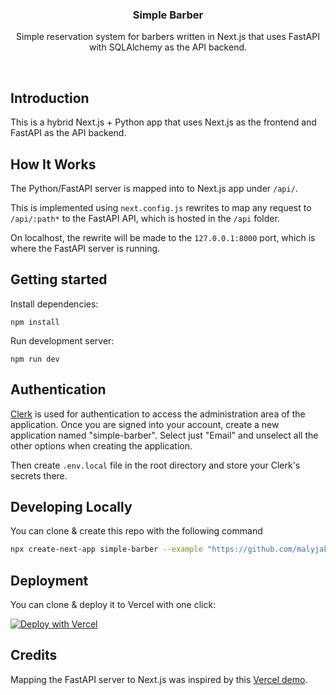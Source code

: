 <p align="center">
    <h3 align="center">Simple Barber</h3>
</p>

<p align="center">Simple reservation system for barbers written in Next.js that uses FastAPI with SQLAlchemy as the API backend.</p>

<br/>

## Introduction

This is a hybrid Next.js + Python app that uses Next.js as the frontend and FastAPI as the API backend.

## How It Works

The Python/FastAPI server is mapped into to Next.js app under `/api/`.

This is implemented using `next.config.js` rewrites to map any request to `/api/:path*` to the FastAPI API, which is hosted in the `/api` folder.

On localhost, the rewrite will be made to the `127.0.0.1:8000` port, which is where the FastAPI server is running.

## Getting started

Install dependencies:
```
npm install
```

Run development server:
```
npm run dev
```

## Authentication

[Clerk](https://clerk.com/) is used for authentication to access the administration area of the application. Once you are signed into your account, create a new application named "simple-barber". Select just "Email" and unselect all the other options when creating the application.

Then create `.env.local` file in the root directory and store your Clerk's secrets there.

## Developing Locally

You can clone & create this repo with the following command

```bash
npx create-next-app simple-barber --example "https://github.com/malyjak/simple-barber"
```

## Deployment

You can clone & deploy it to Vercel with one click:

[![Deploy with Vercel](https://vercel.com/button)](https://vercel.com/new/clone?repository-url=https%3A%2F%2Fgithub.com%2Fmalyjak%2Fsimple-barber%2Ftree%2Fdevelop)

## Credits

Mapping the FastAPI server to Next.js was inspired by this [Vercel demo](https://github.com/digitros/nextjs-fastapi").